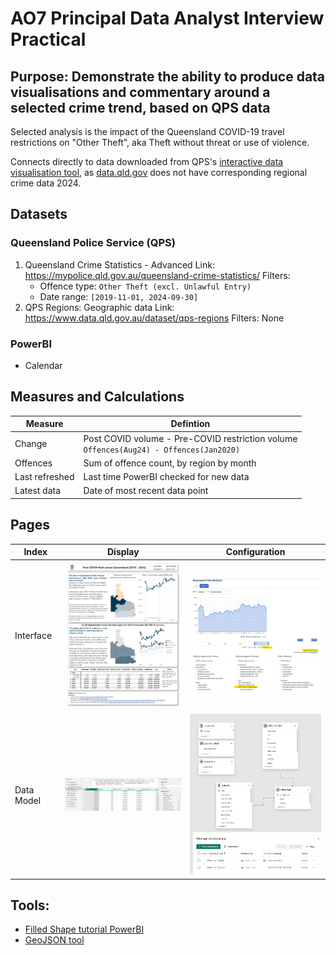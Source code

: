 # AO7 Principal Data Analyst Interview Practical 

## Purpose: Demonstrate the ability to produce data visualisations and commentary around a selected crime trend, based on QPS data
Selected analysis is the impact of the Queensland COVID-19 travel restrictions on "Other Theft", aka Theft without threat or use of violence.

Connects directly to data downloaded from QPS's [interactive data visualisation tool](https://mypolice.qld.gov.au/queensland-crime-statistics), as [data.qld.gov](https://www.data.qld.gov.au/dataset?q=crime%20statistics&sort=score%20desc%2C%20metadata_modified%20desc) does not have corresponding regional crime data 2024. 

## Datasets
### Queensland Police Service (QPS)
1. Queensland Crime Statistics - Advanced
    Link: https://mypolice.qld.gov.au/queensland-crime-statistics/
    Filters:
    - Offence type: `Other Theft (excl. Unlawful Entry)`
    - Date range: `[2019-11-01, 2024-09-30]`
2. QPS Regions: Geographic data
    Link: https://www.data.qld.gov.au/dataset/qps-regions
    Filters: None
### PowerBI
- Calendar

## Measures and Calculations
Measure   | Defintion
----------|---------------
Change    | Post COVID volume - Pre-COVID restriction volume <br> `Offences(Aug24) - Offences(Jan2020)`
Offences  | Sum of offence count, by region by month
Last refreshed  | Last time PowerBI checked for new data
Latest data | Date of most recent data point

<div style="page-break-after: always;"></div>

## Pages
Index | Display | Configuration
-------|--------|--------------
Interface | <img src="./ReadMeImgs/Landing.png" width="350" title = "Landing Page"> | <img src="./ReadMeImgs/QueryWeb.png" width="350" title = "Web Interface">
Data Model | <img src="./ReadMeImgs/QueryStructure.png" width="350" title = "PBI Queries"> | <img src="./ReadMeImgs/Schema.png" width="350" title = "Schema">

## Tools:
- [Filled Shape tutorial PowerBI](https://servian.dev/power-bi-custom-maps-part-ii-shape-map-939873da3f66)
- [GeoJSON tool](https://mapshaper.org/)